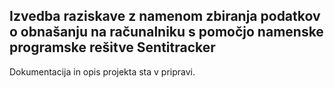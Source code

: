 ## Izvedba raziskave z namenom zbiranja podatkov o obnašanju na računalniku s pomočjo namenske programske rešitve Sentitracker

Dokumentacija in opis projekta sta v pripravi.
